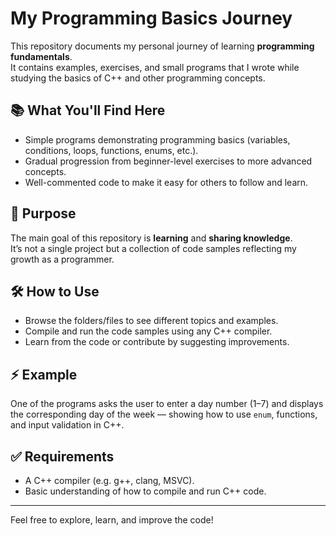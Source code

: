 # My Programming Basics Journey

This repository documents my personal journey of learning **programming fundamentals**.  
It contains examples, exercises, and small programs that I wrote while studying the basics of C++ and other programming concepts.

## 📚 What You'll Find Here
- Simple programs demonstrating programming basics (variables, conditions, loops, functions, enums, etc.).
- Gradual progression from beginner-level exercises to more advanced concepts.
- Well-commented code to make it easy for others to follow and learn.

## 🎯 Purpose
The main goal of this repository is **learning** and **sharing knowledge**.  
It’s not a single project but a collection of code samples reflecting my growth as a programmer.

## 🛠️ How to Use
- Browse the folders/files to see different topics and examples.
- Compile and run the code samples using any C++ compiler.
- Learn from the code or contribute by suggesting improvements.

## ⚡ Example
One of the programs asks the user to enter a day number (1–7) and displays the corresponding day of the week — showing how to use `enum`, functions, and input validation in C++.

## ✅ Requirements
- A C++ compiler (e.g. g++, clang, MSVC).
- Basic understanding of how to compile and run C++ code.

---

Feel free to explore, learn, and improve the code!
